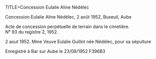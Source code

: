 TITLE=Concession Eulalie  Aline Nédélec



Concession Eulalie Aline Nédélec, 2 août 1952, Buxeuil, Aube

Acte de concession perpétuelle de terrain dans le cimetière.  
N° 93 du registre 2, 1952.

2 aout 1952. Mme Veuve Eulalie Guillot née Nédélec, pour sa sépulture

Enregistré à Bar sur Aube le 23/08/1952 F396B3

